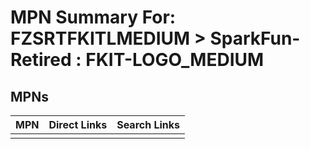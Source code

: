 



# MPN Summary For: FZSRTFKITLMEDIUM > SparkFun-Retired : FKIT-LOGO_MEDIUM

## MPNs
  

|MPN|Direct Links|Search Links|
| :--- | :--- | :--- |
||||
